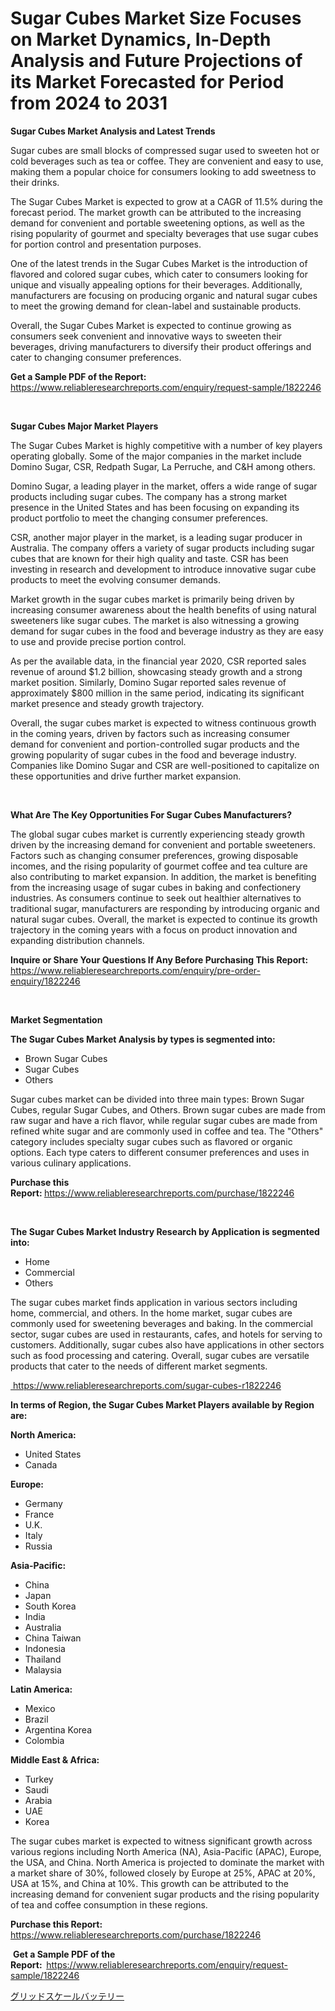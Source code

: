 <p><h1>Sugar Cubes Market Size Focuses on Market Dynamics, In-Depth Analysis and Future Projections of its Market Forecasted for Period from 2024 to 2031</h1></p><p><strong>Sugar Cubes Market Analysis and Latest Trends</strong></p>
<p><p>Sugar cubes are small blocks of compressed sugar used to sweeten hot or cold beverages such as tea or coffee. They are convenient and easy to use, making them a popular choice for consumers looking to add sweetness to their drinks.</p><p>The Sugar Cubes Market is expected to grow at a CAGR of 11.5% during the forecast period. The market growth can be attributed to the increasing demand for convenient and portable sweetening options, as well as the rising popularity of gourmet and specialty beverages that use sugar cubes for portion control and presentation purposes.</p><p>One of the latest trends in the Sugar Cubes Market is the introduction of flavored and colored sugar cubes, which cater to consumers looking for unique and visually appealing options for their beverages. Additionally, manufacturers are focusing on producing organic and natural sugar cubes to meet the growing demand for clean-label and sustainable products.</p><p>Overall, the Sugar Cubes Market is expected to continue growing as consumers seek convenient and innovative ways to sweeten their beverages, driving manufacturers to diversify their product offerings and cater to changing consumer preferences.</p></p>
<p><strong>Get a Sample PDF of the Report:&nbsp;</strong> <a href="https://www.reliableresearchreports.com/enquiry/request-sample/1822246">https://www.reliableresearchreports.com/enquiry/request-sample/1822246</a></p>
<p>&nbsp;</p>
<p><strong>Sugar Cubes Major Market Players</strong></p>
<p><p>The Sugar Cubes Market is highly competitive with a number of key players operating globally. Some of the major companies in the market include Domino Sugar, CSR, Redpath Sugar, La Perruche, and C&H among others.</p><p>Domino Sugar, a leading player in the market, offers a wide range of sugar products including sugar cubes. The company has a strong market presence in the United States and has been focusing on expanding its product portfolio to meet the changing consumer preferences.</p><p>CSR, another major player in the market, is a leading sugar producer in Australia. The company offers a variety of sugar products including sugar cubes that are known for their high quality and taste. CSR has been investing in research and development to introduce innovative sugar cube products to meet the evolving consumer demands.</p><p>Market growth in the sugar cubes market is primarily being driven by increasing consumer awareness about the health benefits of using natural sweeteners like sugar cubes. The market is also witnessing a growing demand for sugar cubes in the food and beverage industry as they are easy to use and provide precise portion control.</p><p>As per the available data, in the financial year 2020, CSR reported sales revenue of around $1.2 billion, showcasing steady growth and a strong market position. Similarly, Domino Sugar reported sales revenue of approximately $800 million in the same period, indicating its significant market presence and steady growth trajectory.</p><p>Overall, the sugar cubes market is expected to witness continuous growth in the coming years, driven by factors such as increasing consumer demand for convenient and portion-controlled sugar products and the growing popularity of sugar cubes in the food and beverage industry. Companies like Domino Sugar and CSR are well-positioned to capitalize on these opportunities and drive further market expansion.</p></p>
<p>&nbsp;</p>
<p><strong>What Are The Key Opportunities For Sugar Cubes Manufacturers?</strong></p>
<p><p>The global sugar cubes market is currently experiencing steady growth driven by the increasing demand for convenient and portable sweeteners. Factors such as changing consumer preferences, growing disposable incomes, and the rising popularity of gourmet coffee and tea culture are also contributing to market expansion. In addition, the market is benefiting from the increasing usage of sugar cubes in baking and confectionery industries. As consumers continue to seek out healthier alternatives to traditional sugar, manufacturers are responding by introducing organic and natural sugar cubes. Overall, the market is expected to continue its growth trajectory in the coming years with a focus on product innovation and expanding distribution channels.</p></p>
<p><strong>Inquire or Share Your Questions If Any Before Purchasing This Report:</strong> <a href="https://www.reliableresearchreports.com/enquiry/pre-order-enquiry/1822246">https://www.reliableresearchreports.com/enquiry/pre-order-enquiry/1822246</a></p>
<p>&nbsp;</p>
<p><strong>Market Segmentation</strong></p>
<p><strong>The Sugar Cubes Market Analysis by types is segmented into:</strong></p>
<p><ul><li>Brown Sugar Cubes</li><li>Sugar Cubes</li><li>Others</li></ul></p>
<p><p>Sugar cubes market can be divided into three main types: Brown Sugar Cubes, regular Sugar Cubes, and Others. Brown sugar cubes are made from raw sugar and have a rich flavor, while regular sugar cubes are made from refined white sugar and are commonly used in coffee and tea. The "Others" category includes specialty sugar cubes such as flavored or organic options. Each type caters to different consumer preferences and uses in various culinary applications.</p></p>
<p><strong>Purchase this Report:&nbsp;</strong><a href="https://www.reliableresearchreports.com/purchase/1822246">https://www.reliableresearchreports.com/purchase/1822246</a></p>
<p>&nbsp;</p>
<p><strong>The Sugar Cubes Market Industry Research by Application is segmented into:</strong></p>
<p><ul><li>Home</li><li>Commercial</li><li>Others</li></ul></p>
<p><p>The sugar cubes market finds application in various sectors including home, commercial, and others. In the home market, sugar cubes are commonly used for sweetening beverages and baking. In the commercial sector, sugar cubes are used in restaurants, cafes, and hotels for serving to customers. Additionally, sugar cubes also have applications in other sectors such as food processing and catering. Overall, sugar cubes are versatile products that cater to the needs of different market segments.</p></p>
<p><a href="https://www.reliableresearchreports.com/sugar-cubes-r1822246">&nbsp;https://www.reliableresearchreports.com/sugar-cubes-r1822246</a></p>
<p><strong>In terms of Region, the Sugar Cubes Market Players available by Region are:</strong></p>
<p>
    <p> <strong> North America: </strong>
        <ul>
            <li>United States</li>
            <li>Canada</li>
        </ul>
        </p> 
    <p> <strong> Europe: </strong>
        <ul>
            <li>Germany</li>
            <li>France</li>
            <li>U.K.</li>
            <li>Italy</li>
            <li>Russia</li>
        </ul>
        </p> 
    <p> <strong> Asia-Pacific: </strong>
        <ul>
            <li>China</li>
            <li>Japan</li>
            <li>South Korea</li>
            <li>India</li>
            <li>Australia</li>
            <li>China Taiwan</li>
            <li>Indonesia</li>
            <li>Thailand</li>
            <li>Malaysia</li>
        </ul>
        </p> 
    <p> <strong> Latin America: </strong>
        <ul>
            <li>Mexico</li>
            <li>Brazil</li>
            <li>Argentina Korea</li>
            <li>Colombia</li>
        </ul>
        </p> 
    <p> <strong> Middle East & Africa: </strong>
        <ul>
            <li>Turkey</li>
            <li>Saudi</li>
            <li>Arabia</li>
            <li>UAE</li>
            <li>Korea</li>
        </ul>
    </p>
    </p>
<p><p>The sugar cubes market is expected to witness significant growth across various regions including North America (NA), Asia-Pacific (APAC), Europe, the USA, and China. North America is projected to dominate the market with a market share of 30%, followed closely by Europe at 25%, APAC at 20%, USA at 15%, and China at 10%. This growth can be attributed to the increasing demand for convenient sugar products and the rising popularity of tea and coffee consumption in these regions.</p></p>
<p><strong>Purchase this Report: </strong><a href="https://www.reliableresearchreports.com/purchase/1822246">https://www.reliableresearchreports.com/purchase/1822246</a></p>
<p>&nbsp;<strong>Get a Sample PDF of the Report:&nbsp;&nbsp;</strong><a href="https://www.reliableresearchreports.com/enquiry/request-sample/1822246">https://www.reliableresearchreports.com/enquiry/request-sample/1822246</a></p>
<p><strong></strong></p>
<p><p><a href="https://medium.com/@addiehirthe05/%E3%82%B0%E3%83%AA%E3%83%83%E3%83%89%E3%82%B9%E3%82%B1%E3%83%BC%E3%83%AB%E3%83%90%E3%83%83%E3%83%86%E3%83%AA%E3%83%BC%E5%B8%82%E5%A0%B4%E3%81%AF-%E5%B8%82%E5%A0%B4%E3%82%B7%E3%82%A7%E3%82%A2-%E3%82%B5%E3%82%A4%E3%82%BA-2031%E5%B9%B4%E3%81%BE%E3%81%A7%E3%81%AE%E4%BA%88%E6%B8%AC%E3%81%AB%E7%84%A6%E7%82%B9%E3%82%92%E5%BD%93%E3%81%A6%E3%81%A6%E3%81%84%E3%81%BE%E3%81%99-55f421201f0d">グリッドスケールバッテリー</a></p></p>